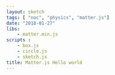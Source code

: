 ```yaml
---
layout: sketch
tags: [ "noc", "physics", "matter.js"]
date: "2018-01-27"
libs: 
    - matter.min.js
scripts : 
    - box.js
    - circle.js
    - sketch.js
title: Matter.js Hello world
---
```


